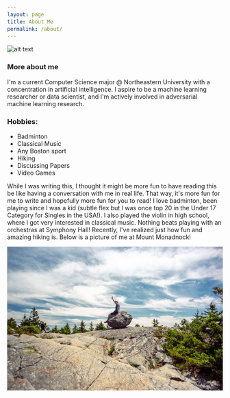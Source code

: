 ```yaml
---
layout: page
title: About Me
permalink: /about/
---
```



![alt text](images/Stanley.Wu.mall.jpg)
### More about me
I'm a current Computer Science major @ Northeastern University with a concentration in artificial intelligence. I aspire to be a machine learning researcher or data scientist, and I'm actively involved in adversarial machine learning research. 

### Hobbies:
- Badminton
- Classical Music
- Any Boston sport
- Hiking 
- Discussing Papers
- Video Games

While I was writing this, I thought it might be more fun to have reading this be like having a conversation with me in real life. That way, it's more fun for me to write and hopefully more fun for you to read! I love badminton, been playing since I was a kid (subtle flex but I was once top 20 in the Under 17 Category for Singles in the USA!). I also played the violin in high school, where I got very interested in classical music. Nothing beats playing with an orchestras at Symphony Hall! Recently, I've realized just how fun and amazing hiking is. Below is a picture of me at Mount Monadnock!


![alt text](images/monadnock_small.jpg)
